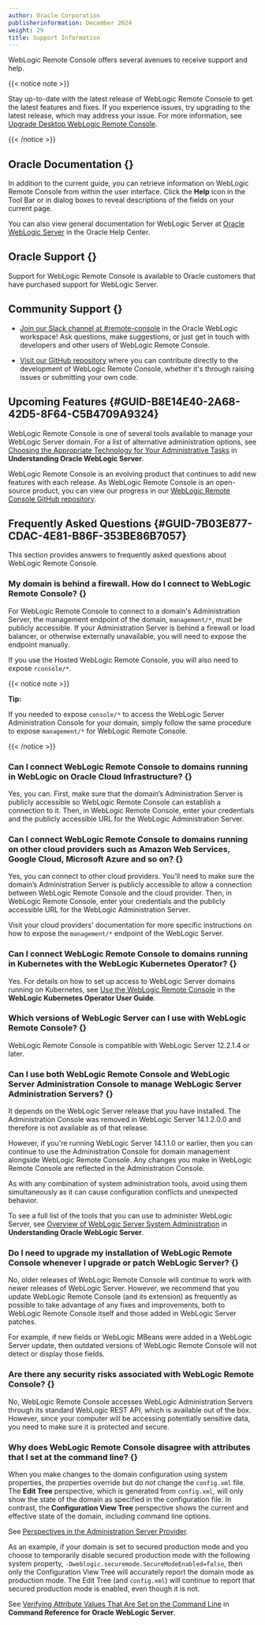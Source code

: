 ```yaml
---
author: Oracle Corporation
publisherinformation: December 2024
weight: 29
title: Support Information
---
```




WebLogic Remote Console offers several avenues to receive support and help.

{{< notice note >}}

 Stay up-to-date with the latest release of WebLogic Remote Console to get the latest features and fixes. If you experience issues, try upgrading to the latest release, which may address your issue. For more information, see [Upgrade Desktop WebLogic Remote Console](..#GUID-281298E0-AEE6-4DEC-ADF1-949780E75D76).

{{< /notice >}}


## Oracle Documentation {}

In addition to the current guide, you can retrieve information on WebLogic Remote Console from within the user interface. Click the **Help** icon in the Tool Bar or in dialog boxes to reveal descriptions of the fields on your current page.

You can also view general documentation for WebLogic Server at [Oracle WebLogic Server](http://www.oracle.com/pls/topic/lookup?ctx=en/middleware/fusion-middleware&id=menuwls) in the Oracle Help Center.

## Oracle Support {}

Support for WebLogic Remote Console is available to Oracle customers that have purchased support for WebLogic Server.

## Community Support {}

-   [Join our Slack channel at #remote-console](https://join.slack.com/t/oracle-weblogic/shared_invite/zt-1ni1gtjv6-PGC6CQ4uIte3KBdm_67~aQ) in the Oracle WebLogic workspace! Ask questions, make suggestions, or just get in touch with developers and other users of WebLogic Remote Console.

-   [Visit our GitHub repository](https://github.com/oracle/weblogic-remote-console) where you can contribute directly to the development of WebLogic Remote Console, whether it's through raising issues or submitting your own code.


## Upcoming Features {#GUID-B8E14E40-2A68-42D5-8F64-C5B4709A9324}

WebLogic Remote Console is one of several tools available to manage your WebLogic Server domain. For a list of alternative administration options, see [Choosing the Appropriate Technology for Your Administrative Tasks](https://docs.oracle.com/pls/topic/lookup?ctx=en/middleware/fusion-middleware/weblogic-remote-console/administer&id=INTRO-GUID-69F2A2F8-3D8F-4DA3-9CE6-01645E34BA8C) in **Understanding Oracle WebLogic Server**.

WebLogic Remote Console is an evolving product that continues to add new features with each release. As WebLogic Remote Console is an open-source product, you can view our progress in our [WebLogic Remote Console GitHub repository](https://github.com/oracle/weblogic-remote-console).

## Frequently Asked Questions {#GUID-7B03E877-CDAC-4E81-B86F-353BE86B7057}

This section provides answers to frequently asked questions about WebLogic Remote Console.

### My domain is behind a firewall. How do I connect to WebLogic Remote Console? {}

For WebLogic Remote Console to connect to a domain's Administration Server, the management endpoint of the domain, <code>management/*</code>, must be publicly accessible. If your Administration Server is behind a firewall or load balancer, or otherwise externally unavailable, you will need to expose the endpoint manually.

If you use the Hosted WebLogic Remote Console, you will also need to expose <code>rconsole/*</code>.

{{< notice note >}}

**Tip:**

If you needed to expose <code>console/\*</code> to access the WebLogic Server Administration Console for your domain, simply follow the same procedure to expose <code>management/\*</code> for WebLogic Remote Console.

{{< /notice >}}


### Can I connect WebLogic Remote Console to domains running in WebLogic on Oracle Cloud Infrastructure? {}

Yes, you can. First, make sure that the domain’s Administration Server is publicly accessible so WebLogic Remote Console can establish a connection to it. Then, in WebLogic Remote Console, enter your credentials and the publicly accessible URL for the WebLogic Administration Server.

### Can I connect WebLogic Remote Console to domains running on other cloud providers such as Amazon Web Services, Google Cloud, Microsoft Azure and so on? {}

Yes, you can connect to other cloud providers. You’ll need to make sure the domain’s Administration Server is publicly accessible to allow a connection between WebLogic Remote Console and the cloud provider. Then, in WebLogic Remote Console, enter your credentials and the publicly accessible URL for the WebLogic Administration Server.

Visit your cloud providers' documentation for more specific instructions on how to expose the <code>management/*</code> endpoint of the WebLogic Server.

### Can I connect WebLogic Remote Console to domains running in Kubernetes with the WebLogic Kubernetes Operator? {}

Yes. For details on how to set up access to WebLogic Server domains running on Kubernetes, see [Use the WebLogic Remote Console](https://oracle.github.io/weblogic-kubernetes-operator/managing-domains/accessing-the-domain/remote-admin-console/) in the **WebLogic Kubernetes Operator User Guide**.

### Which versions of WebLogic Server can I use with WebLogic Remote Console? {}

WebLogic Remote Console is compatible with WebLogic Server 12.2.1.4 or later.

### Can I use both WebLogic Remote Console and WebLogic Server Administration Console to manage WebLogic Server Administration Servers? {}

It depends on the WebLogic Server release that you have installed. The Administration Console was removed in WebLogic Server 14.1.2.0.0 and therefore is not available as of that release.

However, if you're running WebLogic Server 14.1.1.0 or earlier, then you can continue to use the Administration Console for domain management alongside WebLogic Remote Console. Any changes you make in WebLogic Remote Console are reflected in the Administration Console.

As with any combination of system administration tools, avoid using them simultaneously as it can cause configuration conflicts and unexpected behavior.

To see a full list of the tools that you can use to administer WebLogic Server, see [Overview of WebLogic Server System Administration](https://docs.oracle.com/pls/topic/lookup?ctx=en/middleware/fusion-middleware/weblogic-remote-console/administer&id=INTRO-GUID-3CAB0785-3188-402F-9138-50E62444E51E) in **Understanding Oracle WebLogic Server**.

### Do I need to upgrade my installation of WebLogic Remote Console whenever I upgrade or patch WebLogic Server? {}

No, older releases of WebLogic Remote Console will continue to work with newer releases of WebLogic Server. However, we recommend that you update WebLogic Remote Console (and its extension) as frequently as possible to take advantage of any fixes and improvements, both to WebLogic Remote Console itself and those added in WebLogic Server patches.

For example, if new fields or WebLogic MBeans were added in a WebLogic Server update, then outdated versions of WebLogic Remote Console will not detect or display those fields.

### Are there any security risks associated with WebLogic Remote Console? {}

No, WebLogic Remote Console accesses WebLogic Administration Servers through its standard WebLogic REST API, which is available out of the box. However, since your computer will be accessing potentially sensitive data, you need to make sure it is protected and secure.

### Why does WebLogic Remote Console disagree with attributes that I set at the command line? {}

When you make changes to the domain configuration using system properties, the properties override but do *not* change the <code>config.xml</code> file. The **Edit Tree** perspective, which is generated from <code>config.xml</code>, will only show the state of the domain as specified in the configuration file. In contrast, the **Configuration View Tree** perspective shows the current and effective state of the domain, including command line options.

See [Perspectives in the Administration Server Provider](../../administration-server/domain-configuration#GUID-E1D3A576-47A8-4291-9F56-617B1039168F).

As an example, if your domain is set to secured production mode and you choose to temporarily disable secured production mode with the following system property, <code>-Dweblogic.securemode.SecureModeEnabled=false</code>, then only the Configuration View Tree will accurately report the domain mode as production mode. The Edit Tree (and <code>config.xml</code>) will continue to report that secured production mode is enabled, even though it is not.

See [Verifying Attribute Values That Are Set on the Command Line](https://docs.oracle.com/pls/topic/lookup?ctx=en/middleware/fusion-middleware/weblogic-remote-console/administer&id=ADMRF-GUID-F7332CBC-80E4-4C77-B1D1-AD670EF29185) in **Command Reference for Oracle WebLogic Server**.

